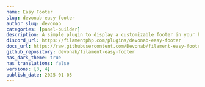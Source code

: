```yaml
---
name: Easy Footer
slug: devonab-easy-footer
author_slug: devonab
categories: [panel-builder]
description: A simple plugin to display a customizable footer in your Filament application.
discord_url: https://filamentphp.com/plugins/devonab-easy-footer
docs_url: https://raw.githubusercontent.com/Devonab/filament-easy-footer/main/README.md
github_repository: devonab/filament-easy-footer
has_dark_theme: true
has_translations: false
versions: [3, 4]
publish_date: 2025-01-05
---
```

